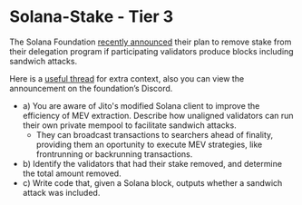 # Solana-Stake - Tier 3
The Solana Foundation [recently announced](https://www.theblock.co/post/299244/solana-foundation-removes-certain-operators-from-delegation-program-over-malicious-sandwich-attacks) their plan to remove stake from their delegation program if participating validators produce blocks including sandwich attacks.

Here is a [useful thread](https://x.com/0xMert_/status/1799955514786234751) for extra context, also you can view the announcement on the foundation’s Discord.


- a) You are aware of Jito's modified Solana client to improve the efficiency of MEV extraction. Describe how unaligned validators can run their own private mempool to facilitate sandwich attacks.
  - They can broadcast transactions to searchers ahead of finality, providing them an oportunity to execute MEV strategies, like frontrunning or backrunning transactions.
- b) Identify the validators that had their stake removed, and determine the total amount removed.
- c) Write code that, given a Solana block, outputs whether a sandwich attack was included.
